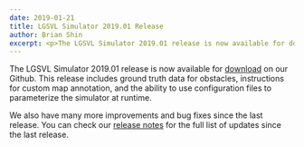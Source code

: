 ```yaml
---
date: 2019-01-21
title: LGSVL Simulator 2019.01 Release
author: Brian Shin
excerpt: <p>The LGSVL Simulator 2019.01 release is now available for download on our Github. This release includes ground truth data for obstacles, instructions for custom map annotation, and the ability to...</p>
---
```


The LGSVL Simulator 2019.01 release is now available for [download](https://github.com/lgsvl/simulator/releases/tag/2019.01) on our Github. This release includes ground truth data for obstacles, instructions for custom map annotation, and the ability to use configuration files to parameterize the simulator at runtime.

We also have many more improvements and bug fixes since the last release. You can check our [release notes](https://github.com/lgsvl/simulator/releases/tag/2019.01) for the full list of updates since the last release.
